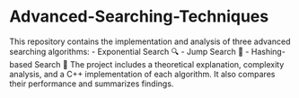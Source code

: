 # Advanced-Searching-Techniques
This repository contains the implementation and analysis of three advanced searching algorithms:   - Exponential Search 🔍   - Jump Search 🚀   - Hashing-based Search 🔑    The project includes a theoretical explanation, complexity analysis, and a C++ implementation of each algorithm.   It also compares their performance and summarizes findings.  
